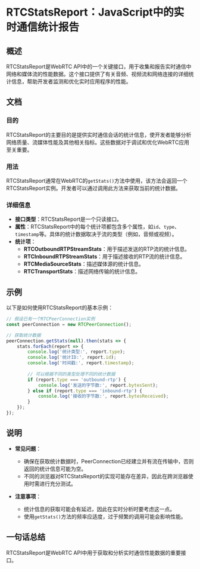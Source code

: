 <!--
Meta Description: # RTCStatsReport：JavaScript中的实时通信统计报告 ## 概述 RTCStatsReport是WebRTC API中的一个关键接口，用于收集和报告实时通信中网络和媒体流的性能数据。这个接口提供了有关音频、视频流和网络连接的详细统计信息，帮助开发者监测和优化实时应用程序的性能。...
Meta Keywords: report, console, log, type, getstats
-->

# RTCStatsReport：JavaScript中的实时通信统计报告

## 概述
RTCStatsReport是WebRTC API中的一个关键接口，用于收集和报告实时通信中网络和媒体流的性能数据。这个接口提供了有关音频、视频流和网络连接的详细统计信息，帮助开发者监测和优化实时应用程序的性能。

## 文档
### 目的
RTCStatsReport的主要目的是提供实时通信会话的统计信息，使开发者能够分析网络质量、流媒体性能及其他相关指标。这些数据对于调试和优化WebRTC应用至关重要。

### 用法
RTCStatsReport通常在WebRTC的`getStats()`方法中使用，该方法会返回一个RTCStatsReport实例。开发者可以通过调用此方法来获取当前的统计数据。

### 详细信息
- **接口类型**：RTCStatsReport是一个只读接口。
- **属性**：RTCStatsReport中的每个统计项都包含多个属性，如`id`、`type`、`timestamp`等。具体的统计数据取决于流的类型（例如，音频或视频）。
- **统计项**：
  - **RTCOutboundRTPStreamStats**：用于描述发送的RTP流的统计信息。
  - **RTCInboundRTPStreamStats**：用于描述接收的RTP流的统计信息。
  - **RTCMediaSourceStats**：描述媒体源的统计信息。
  - **RTCTransportStats**：描述网络传输的统计信息。

## 示例
以下是如何使用RTCStatsReport的基本示例：

```javascript
// 假设已有一个RTCPeerConnection实例
const peerConnection = new RTCPeerConnection();

// 获取统计数据
peerConnection.getStats(null).then(stats => {
    stats.forEach(report => {
        console.log('统计类型:', report.type);
        console.log('统计ID:', report.id);
        console.log('时间戳:', report.timestamp);
        
        // 可以根据不同的类型处理不同的统计数据
        if (report.type === 'outbound-rtp') {
            console.log('发送的字节数:', report.bytesSent);
        } else if (report.type === 'inbound-rtp') {
            console.log('接收的字节数:', report.bytesReceived);
        }
    });
});
```

## 说明
- **常见问题**：
  - 确保在获取统计数据时，PeerConnection已经建立并有流在传输中，否则返回的统计信息可能为空。
  - 不同的浏览器对RTCStatsReport的实现可能存在差异，因此在跨浏览器使用时需进行充分测试。

- **注意事项**：
  - 统计信息的获取可能会有延迟，因此在实时分析时要考虑这一点。
  - 使用`getStats()`方法的频率应适度，过于频繁的调用可能会影响性能。

## 一句话总结
RTCStatsReport是WebRTC API中用于获取和分析实时通信性能数据的重要接口。
